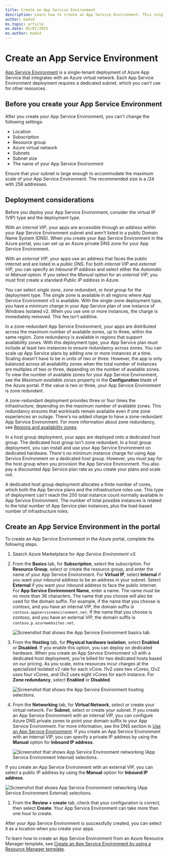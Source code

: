 ```yaml
---
title: Create an App Service Environment
description: Learn how to create an App Service Environment. This single-tenant deployment of Azure App Service integrates with an Azure virtual network and supports internal or external virtual IP types.
author: madsd
ms.topic: article
ms.date: 05/07/2025
ms.author: madsd
---
```


# Create an App Service Environment

[App Service Environment][Intro] is a single-tenant deployment of Azure App Service that integrates with an Azure virtual network. Each App Service Environment deployment requires a dedicated subnet, which you can't use for other resources.

## Before you create your App Service Environment

After you create your App Service Environment, you can't change the following settings:

- Location
- Subscription
- Resource group
- Azure virtual network
- Subnets
- Subnet size
- The name of your App Service Environment

Ensure that your subnet is large enough to accommodate the maximum scale of your App Service Environment. The recommended size is a /24 with 256 addresses.

## Deployment considerations

Before you deploy your App Service Environment, consider the virtual IP (VIP) type and the deployment type.

With an *internal VIP*, your apps are accessible through an address within your App Service Environment subnet and aren’t listed in a public Domain Name System (DNS). When you create your App Service Environment in the Azure portal, you can set up an Azure private DNS zone for your App Service Environment.  

With an *external VIP*, your apps use an address that faces the public internet and are listed in a public DNS. For both *internal VIP* and *external VIP*, you can specify an *Inbound IP address* and select either the *Automatic* or *Manual* option. If you select the *Manual* option for an *external VIP*, you must first create a standard *Public IP address* in Azure. 

You can select *single zone*, *zone redundant*, or *host group* for the deployment type. The single zone is available in all regions where App Service Environment v3 is available. With the single-zone deployment type, you have a minimum charge in your App Service plan of one instance of Windows Isolated v2. When you use one or more instances, the charge is immediately removed. This fee isn't additive.

In a zone-redundant App Service Environment, your apps are distributed across the maximum number of available zones, up to three, within the same region. Zone redundancy is available in regions that support availability zones. With this deployment type, your App Service plan must include at least two instances to ensure redundancy across zones. You can scale up App Service plans by adding one or more instances at a time. Scaling doesn't have to be in units of two or three. However, the app is only balanced across all availability zones when the total number of instances are multiples of two or three, depending on the number of available zones. To view the number of available zones for your App Service Environment, see the *Maximum available zones* property in the **Configuration** blade of the Azure portal. If the value is two or three, your App Service Environment is zone redundant.

A zone-redundant deployment provides three or four times the infrastructure, depending on the maximum number of available zones. This redundancy ensures that workloads remain available even if one zone experiences an outage. There's no added charge to have a zone-redundant App Service Environment. For more information about zone redundancy, see [Regions and availability zones](../../reliability/reliability-app-service.md?pivots=isolated).

In a host group deployment, your apps are deployed onto a dedicated host group. The dedicated host group isn't zone redundant. In a host group deployment, you can install and use your App Service Environment on dedicated hardware. There's no minimum instance charge for using App Service Environment on a dedicated host group. However, you must pay for the host group when you provision the App Service Environment. You also pay a discounted App Service plan rate as you create your plans and scale out.

A dedicated host group deployment allocates a finite number of cores, which both the App Service plans and the infrastructure roles use. This type of deployment can't reach the 200 total instance count normally available in App Service Environment. The number of total possible instances is related to the total number of App Service plan instances, plus the load-based number of infrastructure roles.

## Create an App Service Environment in the portal

To create an App Service Environment in the Azure portal, complete the following steps.

1. Search Azure Marketplace for *App Service Environment v3*.

1. From the **Basics** tab, for **Subscription**, select the subscription. For **Resource Group**, select or create the resource group, and enter the name of your App Service Environment. For **Virtual IP**, select **Internal** if you want your inbound address to be an address in your subnet. Select **External** if you want your inbound address to face the public internet. For **App Service Environment Name**, enter a name. The name must be no more than 36 characters. The name that you choose will also be used for the domain suffix. For example, if the name that you choose is *contoso*, and you have an internal VIP, the domain suffix is `contoso.appserviceenvironment.net`. If the name that you choose is *contoso*, and you have an external VIP, the domain suffix is `contoso.p.azurewebsites.net`. 

    ![Screenshot that shows the App Service Environment basics tab.](./media/creation/creation-basics.png)

1. From the **Hosting** tab, for **Physical hardware isolation**, select **Enabled** or **Disabled**. If you enable this option, you can deploy on dedicated hardware. When you create an App Service Environment v3 with a dedicated host deployment, you're billed for two dedicated hosts based on our pricing. As you scale, extra resources incur charges at the specialized Isolated v2 rate for each vCore. I1v2 uses two vCores, I2v2 uses four vCores, and I3v2 uses eight vCores for each instance. For **Zone redundancy**, select **Enabled** or **Disabled**.

    ![Screenshot that shows the App Service Environment hosting selections.](./media/creation/creation-hosting.png)

1. From the **Networking** tab, for **Virtual Network**, select or create your virtual network. For **Subnet**, select or create your subnet. If you create an App Service Environment with an internal VIP, you can configure Azure DNS private zones to point your domain suffix to your App Service Environment. For more information, see the DNS section in [Use an App Service Environment][UseAppServiceEnvironment]. If you create an App Service Environment with an internal VIP, you can specify a private IP address by using the **Manual** option for **Inbound IP address**.

    ![Screenshot that shows App Service Environment networking (App Service Environment Internal) selections.](./media/creation/creation-networking-internal.png)

If you create an App Service Environment with an external VIP, you can select a public IP address by using the **Manual** option for **Inbound IP address**.

![Screenshot that shows App Service Environment networking (App Service Environment External) selections.](./media/creation/creation-networking-external.png)

1. From the **Review + create** tab, check that your configuration is correct, then select **Create**. Your App Service Environment can take more than one hour to create. 

After your App Service Environment is successfully created, you can select it as a location when you create your apps.

To learn how to create an App Service Environment from an Azure Resource Manager template, see [Create an App Service Environment by using a Resource Manager template](how-to-create-from-template.md).

<!--Links-->
[Intro]: ./overview.md
[UseAppServiceEnvironment]: ./using.md
